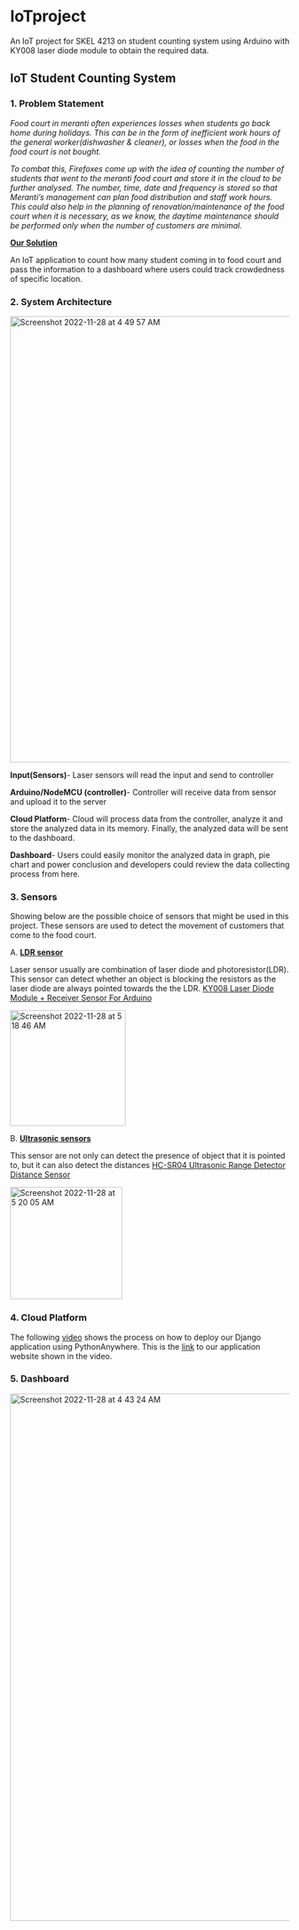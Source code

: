 # IoTproject
An IoT project for SKEL 4213 on student counting system using Arduino with KY008 laser diode module to obtain the required data.
## IoT Student Counting System 
### 1. Problem Statement

*Food court in meranti often experiences losses when students go back home during holidays. This can be in the form of inefficient work hours of the general worker(dishwasher & cleaner), or losses when the food in the food court is not bought.* 

*To combat this, Firefoxes come up with the idea of counting the number of students that went to the meranti food court and store it in the cloud to be further analysed. The number, time, date and frequency is stored so that Meranti’s management can plan food distribution and staff work hours. This could also help in the planning of renovation/maintenance of the food court when it is necessary, as we know, the daytime maintenance should be performed only when the number of customers are minimal.*

<strong><ins>Our Solution</ins></strong>

An IoT application to count how many student coming in to food court and pass the information to a dashboard where users could track crowdedness of specific location.


### 2. System Architecture

<img width="803" alt="Screenshot 2022-11-28 at 4 49 57 AM" src="https://user-images.githubusercontent.com/117338905/204159004-f99f4658-d9a6-40ba-9ae4-6aa7b95e86bd.png">

**Input(Sensors)**-
Laser sensors will read the input and send to controller

**Arduino/NodeMCU (controller)**-
Controller will receive data from sensor and upload it to the server

**Cloud Platform**-
Cloud will process data from the controller, analyze it and store the analyzed data in its memory. Finally, the analyzed data will be sent to the dashboard.

**Dashboard**-
Users could easily monitor the analyzed data in graph, pie chart and power conclusion and developers could review the data collecting process from here.

### 3. Sensors
Showing below are the possible choice of sensors that might be used in this project. These sensors are used to detect the movement of customers that come to the food court. 

A. <strong><ins>LDR sensor</ins></strong> 

Laser sensor usually are combination of laser diode and photoresistor(LDR). This sensor can detect whether an object is blocking the resistors as the laser diode are always pointed towards the the LDR. 
[KY008 Laser Diode Module + Receiver Sensor For Arduino](https://shopee.com.my/KY008-Laser-Diode-Module-Receiver-Sensor-For-Arduino-i.132528683.2035527098?sp_atk=ea2b0a91-1a0d-4c03-9f15-461c31224bae&xptdk=ea2b0a91-1a0d-4c03-9f15-461c31224bae)

<img width="208" alt="Screenshot 2022-11-28 at 5 18 46 AM" src="https://user-images.githubusercontent.com/117338905/204160209-393cd333-ba73-4ad3-91a2-5c1be24c4f5f.png">

B. <strong><ins>Ultrasonic sensors</ins></strong> 

This sensor are not only can detect the presence of object that it is pointed to, but it can also detect the distances
[HC-SR04 Ultrasonic Range Detector Distance Sensor](https://shopee.com.my/HC-SR04-Ultrasonic-Range-Detector-Distance-Sensor-(2cm-400cm)-3mm-Resolution-SR-04-i.126211897.7563296073?sp_atk=084eace9-96d5-4719-a3e6-798fbe7af4df&xptdk=084eace9-96d5-4719-a3e6-798fbe7af4df) 

<img width="202" alt="Screenshot 2022-11-28 at 5 20 05 AM" src="https://user-images.githubusercontent.com/117338905/204160239-3fecaedb-3210-4174-ade0-ae12f5275574.png">

### 4. Cloud Platform

The following [video](https://youtu.be/W6meRlzatVE) shows the process on how to deploy our Django application using PythonAnywhere. This is the [link](http://skypienzr98.pythonanywhere.com/) to our application website shown in the video.


 
### 5. Dashboard

<img width="949" alt="Screenshot 2022-11-28 at 4 43 24 AM" src="https://user-images.githubusercontent.com/117338905/204158752-4d1dd1b6-ae96-45b0-b55f-386d103a1c0f.png">



